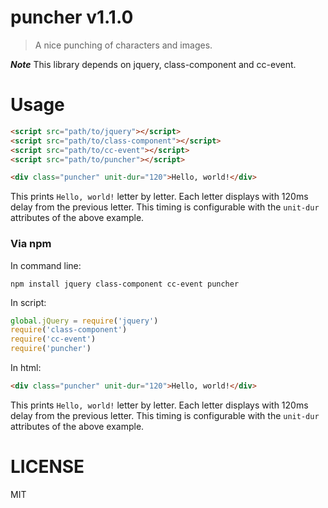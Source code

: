 # puncher v1.1.0

> A nice punching of characters and images.

***Note*** This library depends on jquery, class-component and cc-event.

# Usage

```html
<script src="path/to/jquery"></script>
<script src="path/to/class-component"></script>
<script src="path/to/cc-event"></script>
<script src="path/to/puncher"></script>

<div class="puncher" unit-dur="120">Hello, world!</div>
```

This prints `Hello, world!` letter by letter. Each letter displays with 120ms delay from the previous letter. This timing is configurable with the `unit-dur` attributes of the above example.

### Via npm

In command line:

    npm install jquery class-component cc-event puncher

In script:

```js
global.jQuery = require('jquery')
require('class-component')
require('cc-event')
require('puncher')
```

In html:

```html
<div class="puncher" unit-dur="120">Hello, world!</div>
```

This prints `Hello, world!` letter by letter. Each letter displays with 120ms delay from the previous letter. This timing is configurable with the `unit-dur` attributes of the above example.

# LICENSE

MIT
